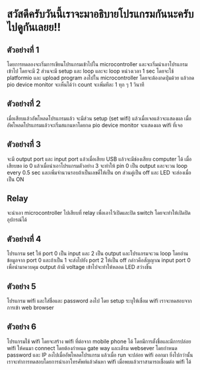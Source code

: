 # สวัสดีครับวันนี้เราจะมาอธิบายโปรแกรมกันนะครับ ไปดูกันเลยย!!
## ตัวอย่างที่ 1
โดยการทดลองจะเริ่มการเขียนโปรแกรมเข้าไปใน microcontroller และจะเริ่มนำเอาโปรแกรมเข้าไป
โดยจะมี 2 ส่วนจะมี setup และ loop และจะ loop หน่วงเวลา 1 sec โดยจะใช้ platformio และ upload program ลงไปใน microcontroller โดยจะต้องกดปุ่มด้วย แล้วกด pio device monitor จะเห็นได้ว่า count จะเพิ่มทีละ 1 ทุก ๆ 1 วินาที

## ตัวอย่างที่ 2 
เมื่อเสียบแล้วอัพโหลดโปรแกรมแล้ว จะมีส่วน setup (set wifi) แล้วเมื่อเจอแล้วจะแสดงผล เมื่ออัพโหลดโปรแกรมแล้วจะเริ่มสแกนหาโดยกด pio device monitor จะแสดงผล wifi ที่เจอ

## ตัวอย่างที่ 3 
จะมี output port และ input port แล้วเมื่อเสียบ USB แล้วจะมีช่องเสียบ computer ได้ เมื่อเสียบขอ io 0 แล้วเมื่อนำเอาโปรแกรมตัวอย่าง 3 จะทำให้ pin 0 เป็น output และจะวน loop every 0.5 sec และเพิ่มจำนวนรอบถ้าเป็นเลขคี่ให้เป็น on ส่วนคู่เป็น off และ LED จะส่องเมื่อเป็น ON

## Relay
จะนำเอา microcontroller ไปเสียบที่ relay เพื่อเอาไว้เปิดและปิด switch โดยจะทำให้เปิดปิดอุปกรณ์ได้

## ตัวอย่างที่ 4
โปรแกรม set ให้ port 0 เป็น input และ 2 เป็น output และโปรแกรมจะวน loop โดยอ่านข้อมูลจาก port 0 และถ้าเป็น 1 จะส่งไปยัง port 2 ให้เป็น off กล่าวคือสัญญาณ input port 0 เพื่อนำมาควบคุม output 
ถ้ามี voltage เข้าไปจะทำให้หลอด LED สว่างขึ้น

## ตัวอย่าง 5 
โปรแกรม wifi และใส่ชื่อและ password ลงไป โดย setup ระบุให้เชื่อม wifi เราจะทดสอบจากการเข้า web browser 

## ตัวอย่าง 6 
โปรแกรมใช้ wifi โดยจะสร้าง wifi ที่ต่อจาก mobile phone ได้ โดยมีการตั้งชื่อและมีการปล่อย wifi ให้คนมา connect โดยต้องกำหนด gate way และเตีรม websever โดยกำหนด password และ IP ลงไปเมื่ออัพโหลดโปรแกรม แล้วเมื่อ run จะปล่อย wifi ออกมา ยิ่งไปกว่านั้นเราจะทำการทดสอบโดยการนำเอาโทรศัพท์แล้วค้นหา wifi เมื่อพบแล้วเราสามารถเชื่อมต่อ wifi ได้
